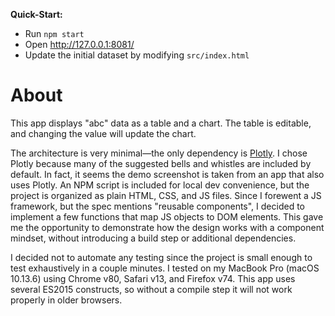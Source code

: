 **Quick-Start:**
  - Run `npm start`
  - Open <http://127.0.0.1:8081/>
  - Update the initial dataset by modifying `src/index.html`


# About

This app displays "abc" data as a table and a chart.
The table is editable, and changing the value will update the chart.

The architecture is very minimal—the only dependency is [Plotly](https://plotly.com/javascript/).
I chose Plotly because many of the suggested bells and whistles are included by default.
In fact, it seems the demo screenshot is taken from an app that also uses Plotly.
An NPM script is included for local dev convenience, but the project is organized as plain HTML, CSS, and JS files.
Since I forewent a JS framework, but the spec mentions "reusable components", I decided to implement a few functions that map JS objects to DOM elements.
This gave me the opportunity to demonstrate how the design works with a component mindset, without introducing a build step or additional dependencies.

I decided not to automate any testing since the project is small enough to test exhaustively in a couple minutes.
I tested on my MacBook Pro (macOS 10.13.6) using Chrome v80, Safari v13, and Firefox v74.
This app uses several ES2015 constructs, so without a compile step it will not work properly in older browsers.
